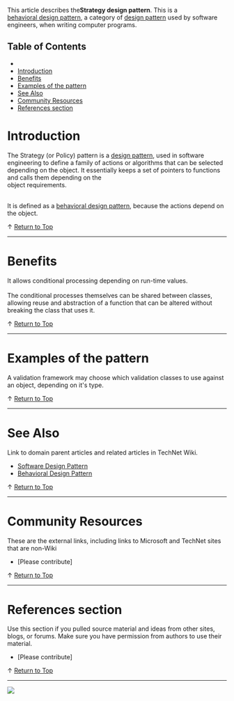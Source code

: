 
This article describes the**Strategy design pattern**. This is a<br>[behavioral design pattern](http://social.technet.microsoft.com/wiki/contents/articles/13209.behavioural-design-pattern.aspx), a category of [design pattern](http://social.technet.microsoft.com/wiki/contents/articles/13207.software-design-pattern.aspx) used by software engineers, when writing computer programs.<br>  
  

## Table of Contents



- 
- [Introduction](#Introduction)
- [Benefits](#Benefits)
- [Examples of the pattern](#Examples_of_the_pattern)
- [See Also](#See_Also)
- [Community Resources](#Community_Resources)
- [References section](#References_section)


## 

# <a name="Introduction"></a>Introduction


The Strategy (or Policy) pattern is a [design pattern](http://social.technet.microsoft.com/wiki/contents/articles/13207.software-design-pattern.aspx), used in software engineering to define a family of actions or algorithms that can be selected depending on the object. It essentially keeps a set of pointers to functions and calls them depending on the<br> object requirements.  
  
  
<br>It is defined as a [behavioral design pattern](http://social.technet.microsoft.com/wiki/contents/articles/13209.behavioural-design-pattern.aspx), because the actions depend on the object.



↑ [Return to Top](#Top)


* * *

# <a name="Benefits"></a>Benefits


It allows conditional processing depending on run-time values.   
<br>The conditional processes themselves can be shared between classes, allowing reuse and abstraction of a function that can be altered without breaking the class that uses it.



↑ [Return to Top](#Top)


* * *

# <a name="Examples_of_the_pattern"></a>Examples of the pattern


A validation framework may choose which validation classes to use against an object, depending on it's type.











↑ [Return to Top](#Top)


* * *

# <a name="See_Also"></a>See Also
Link to domain parent articles and related articles in TechNet Wiki.
- [Software Design Pattern](http://social.technet.microsoft.com/wiki/contents/articles/13207.software-design-pattern.aspx)
- [Behavioral Design Pattern](http://social.technet.microsoft.com/wiki/contents/articles/13209.behavioral-design-pattern.aspx)







↑ [Return to Top](#Top)


* * *

# <a name="Community_Resources"></a>Community Resources
These are the external links, including links to Microsoft and TechNet sites that are non-Wiki
- [Please contribute]







↑ [Return to Top](#Top)


* * *

# <a name="References_section"></a>References section
Use this section if you pulled source material and ideas from other sites, blogs, or forums. Make sure you have permission from authors to use their material.
- [Please contribute]











↑ [Return to Top](#Top)


* * *
![ ](http://c.statcounter.com/8278708/0/13fc676e/1/)
